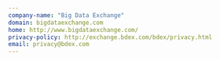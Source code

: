 ```yaml
---
company-name: "Big Data Exchange"
domain: bigdataexchange.com
home: http://www.bigdataexchange.com/
privacy-policy: http://exchange.bdex.com/bdex/privacy.html
email: privacy@bdex.com
---
```




